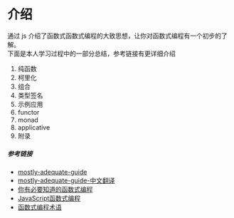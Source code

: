 # 介绍
通过 js 介绍了函数式函数式编程的大致思想，让你对函数式编程有一个初步的了解。<br>
下面是本人学习过程中的一部分总结，参考链接有更详细介绍

1. 纯函数
2. 柯里化
3. 组合
4. 类型签名
5. 示例应用
6. functor
7. monad
8. applicative
9. 附录


##### 参考链接
- [mostly-adequate-guide](https://mostly-adequate.gitbooks.io/mostly-adequate-guide/content/)
- [mostly-adequate-guide-中文翻译](https://llh911001.gitbooks.io/mostly-adequate-guide-chinese/content/)
- [你有必要知道的函数式编程](https://www.jianshu.com/p/5efd21498192)
- [JavaScript函数式编程](https://zhuanlan.zhihu.com/p/22094473)
- [函数式编程术语](https://github.com/shfshanyue/fp-jargon-zh)

